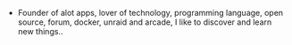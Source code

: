 - Founder of alot apps, lover of technology, programming language, open source, forum, docker, unraid and arcade, I like to discover and learn new things..
  <br>









































































































































































































































































































































































































































































































































































































































































































































































































































































































